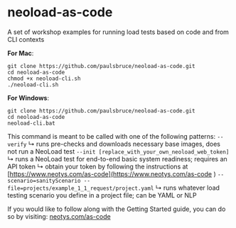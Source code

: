 # neoload-as-code
A set of workshop examples for running load tests based on code and from CLI contexts

**For Mac**:
```
git clone https://github.com/paulsbruce/neoload-as-code.git
cd neoload-as-code
chmod +x neoload-cli.sh
./neoload-cli.sh
```
**For Windows**:
```
git clone https://github.com/paulsbruce/neoload-as-code.git
cd neoload-as-code
neoload-cli.bat
```

This command is meant to be called with one of the following patterns:
    ```--verify```
      ↳ runs pre-checks and downloads necessary base images, does not run a NeoLoad test
    ```--init [replace_with_your_own_neoload_web_token]```
      ↳ runs a NeoLoad test for end-to-end basic system readiness; requires an API token
      ↳ obtain your token by following the instructions at [https://www.neotys.com/as-code](https://www.neotys.com/as-code
)
    ```--scenario=sanityScenario --file=projects/example_1_1_request/project.yaml```
       ↳ runs whatever load testing scenario you define in a project file; can be YAML or NLP

If you would like to follow along with the Getting Started guide, you can do so
by visiting: [neotys.com/as-code](https://www.neotys.com/as-code)
